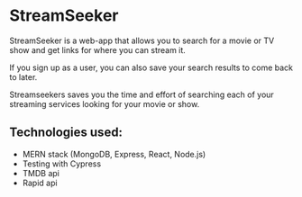 # StreamSeeker

StreamSeeker is a web-app that allows you to search for a movie or TV show and get links for where you can stream it. 

If you sign up as a user, you can also save your search results to come back to later. 

Streamseekers saves you the time and effort of searching each of your streaming services looking for your movie or show. 

## Technologies used:

- MERN stack (MongoDB, Express, React, Node.js)
- Testing with Cypress 
- TMDB api
- Rapid api 





